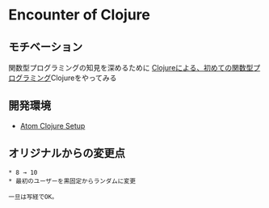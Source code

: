 # Encounter of Clojure

## モチベーション
関数型プログラミングの知見を深めるために
[Clojureによる、初めての関数型プログラミング](https://goo.gl/frNGwQ)Clojureをやってみる

## 開発環境
* [Atom Clojure Setup](https://gist.github.com/jasongilman/d1f70507bed021b48625)

## オリジナルからの変更点

~~~ いまのところなし。 ~~~
* 8 → 10
* 最初のユーザーを黒固定からランダムに変更

一旦は写経でOK。

